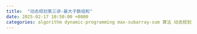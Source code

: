 ```yaml
---
title:  "动态规划第三讲-最大子数组和"
date: 2025-02-17 10:50:00 +0800
categories: algorithm dynamic-programming max-subarray-sum 算法 动态规划 最大子数组和
---
```

